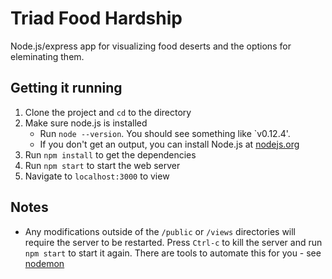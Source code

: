 # Triad Food Hardship
Node.js/express app for visualizing food deserts and the options for eleminating them.

## Getting it running
1. Clone the project and `cd` to the directory
2. Make sure node.js is installed
	- Run `node --version`. You should see something like `v0.12.4'.
	- If you don't get an output, you can install Node.js at [nodejs.org](https://nodejs.org/download/)
3. Run `npm install` to get the dependencies
4. Run `npm start` to start the web server
5. Navigate to `localhost:3000` to view

## Notes
- Any modifications outside of the `/public` or `/views` directories will require the server to be restarted. Press `Ctrl-c` to kill the server and run `npm start` to start it again. There are tools to automate this for you - see [nodemon](http://nodemon.io/)
